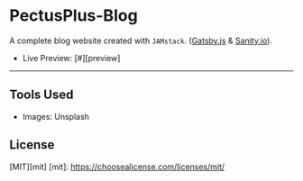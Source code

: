 # PectusPlus-Blog

A complete blog website created with `JAMstack`. ([Gatsby.js](https://www.gatsbyjs.org/) & [Sanity.io](https://sanity.io)).

- Live Preview: [#][preview]

---

## Tools Used

- Images: Unsplash

## License

[MIT][mit]
[mit]: https://choosealicense.com/licenses/mit/
